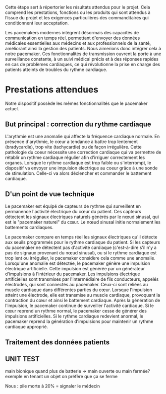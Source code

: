 Cette étape sert à répertorier les résultats attendus pour le projet. Cela comprend les prestations, fonctions ou les produits qui sont attendus à l’issue du projet et les exigences particulières 
des commanditaires qui conditionnent leur acceptation.


Les pacemakers modernes intègrent désormais des capacités de communication en temps réel, permettant d'envoyer des données médicales essentielles aux médecins et aux professionnels de la santé, améliorant 
ainsi la gestion des patients. Nous aimerions donc intégrer cela à notre pacemaker.
Ces fonctionnalités de transmission ouvrent la porte à une surveillance constante, à un suivi médical précis et à des réponses rapides en cas de problèmes cardiaques, 
ce qui révolutionne la prise en charge des patients atteints de troubles du rythme cardiaque.



Prestations attendues
================

Notre dispositif possède les mêmes fonctionnalités que le pacemaker actuel.

But principal : correction du rythme cardiaque
-----------------------

L'arythmie est une anomalie qui affecte la fréquence cardiaque normale. En présence d'arythmie, le cœur a tendance à battre trop lentement (bradycardie), trop vite (tachycardie) ou de façon irrégulière. Cette pathologie du coeur nécessite une correction cardiaque qui va permettre de rétablir un rythme cardiaque régulier afin d'irriguer correctement les organes. 
Lorsque le rythme cardiaque est trop faible ou s'interrompt, le dispositif va envoyer une impulsion électrique au coeur grâce à une sonde de stimulation. Celle-ci va alors déclencher et commander le battement cardiaque.

D'un point de vue technique
----------------------

Le pacemaker est équipé de capteurs de rythme qui surveillent en permanence l'activité électrique du cœur du patient. Ces capteurs détectent les signaux électriques naturels générés par le nœud sinusal, qui est le "pacemaker naturel" du cœur. Le nœud sinusal initie normalement les battements cardiaques.

Le pacemaker compare en temps réel les signaux électriques qu'il détecte aux seuils programmés pour le rythme cardiaque du patient. Si les capteurs du pacemaker ne détectent pas d'activité cardiaque (c'est-à-dire s'il n'y a pas de signaux provenant du nœud sinusal), ou si le rythme cardiaque est trop lent ou irrégulier, le pacemaker considère cela comme une anomalie. Lorsqu'une anomalie est détectée, le pacemaker génère une impulsion électrique artificielle. Cette impulsion est générée par un générateur d'impulsions à l'intérieur du pacemaker. Les impulsions électrique artificielles sont transmises par l'intermédiaire de fils conducteurs, appelés électrodes, qui sont connectés au pacemaker. Ceux-ci sont reliées au muscle cardiaque dans différentes parties du cœur. Lorsque l'impulsion atteint une électrode, elle est transmise au muscle cardiaque, provoquant la contraction du cœur et ainsi le battement cardiaque.
Après la génération de l'impulsion, le pacemaker continue de surveiller l'activité cardiaque. Si le cœur reprend un rythme normal, le pacemaker cesse de générer des impulsions artificielles. Si le rythme cardiaque redevient anormal, le pacemaker reprend la génération d'impulsions pour maintenir un rythme cardiaque approprié.


Traitement des données patients
----------------------------













UNIT TEST
-----------

main bionique quand plus de batterie -> main ouverte ou main fermée? exemple en tenant un objet on préfère que ça se ferme

Nous : pile morte à 20% = signaler le médecin










